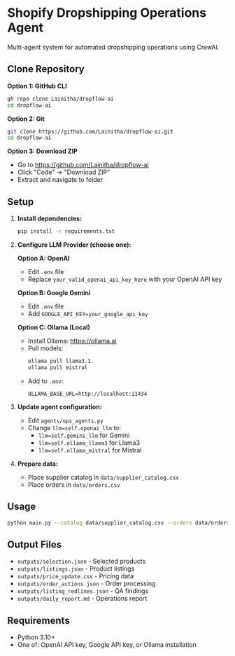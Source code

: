 # Shopify Dropshipping Operations Agent

Multi-agent system for automated dropshipping operations using CrewAI.

## Clone Repository

**Option 1: GitHub CLI**
```bash
gh repo clone Lainitha/dropflow-ai
cd dropflow-ai
```

**Option 2: Git**
```bash
git clone https://github.com/Lainitha/dropflow-ai.git
cd dropflow-ai
```

**Option 3: Download ZIP**
- Go to https://github.com/Lainitha/dropflow-ai
- Click "Code" → "Download ZIP"
- Extract and navigate to folder

## Setup

1. **Install dependencies:**
   ```bash
   pip install -r requirements.txt
   ```

2. **Configure LLM Provider (choose one):**

   **Option A: OpenAI**
   - Edit `.env` file
   - Replace `your_valid_openai_api_key_here` with your OpenAI API key

   **Option B: Google Gemini**
   - Edit `.env` file
   - Add `GOOGLE_API_KEY=your_google_api_key`

   **Option C: Ollama (Local)**
   - Install Ollama: https://ollama.ai
   - Pull models:
     ```bash
     ollama pull llama3.1
     ollama pull mistral
     ```
   - Add to `.env`:
     ```
     OLLAMA_BASE_URL=http://localhost:11434
     ```

3. **Update agent configuration:**
   - Edit `agents/ops_agents.py`
   - Change `llm=self.openai_llm` to:
     - `llm=self.gemini_llm` for Gemini
     - `llm=self.ollama_llama3` for Llama3
     - `llm=self.ollama_mistral` for Mistral

4. **Prepare data:**
   - Place supplier catalog in `data/supplier_catalog.csv`
   - Place orders in `data/orders.csv`

## Usage

```bash
python main.py --catalog data/supplier_catalog.csv --orders data/orders.csv --out outputs/
```

## Output Files

- `outputs/selection.json` - Selected products
- `outputs/listings.json` - Product listings
- `outputs/price_update.csv` - Pricing data
- `outputs/order_actions.json` - Order processing
- `outputs/listing_redlines.json` - QA findings
- `outputs/daily_report.md` - Operations report

## Requirements

- Python 3.10+
- One of: OpenAI API key, Google API key, or Ollama installation